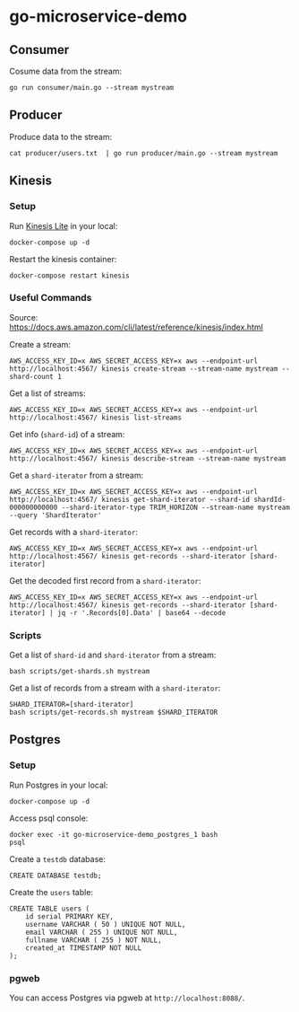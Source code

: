# go-microservice-demo

## Consumer

Cosume data from the stream:

```
go run consumer/main.go --stream mystream
```


## Producer

Produce data to the stream:

```
cat producer/users.txt  | go run producer/main.go --stream mystream
```

## Kinesis

### Setup

Run [Kinesis Lite](https://github.com/mhart/kinesalite) in your local:

```
docker-compose up -d
```

Restart the kinesis container:

```
docker-compose restart kinesis
```


### Useful Commands

Source: https://docs.aws.amazon.com/cli/latest/reference/kinesis/index.html

Create a stream:

```
AWS_ACCESS_KEY_ID=x AWS_SECRET_ACCESS_KEY=x aws --endpoint-url http://localhost:4567/ kinesis create-stream --stream-name mystream --shard-count 1
```


Get a list of streams:

```
AWS_ACCESS_KEY_ID=x AWS_SECRET_ACCESS_KEY=x aws --endpoint-url http://localhost:4567/ kinesis list-streams
```

Get info (`shard-id`) of a stream:


```
AWS_ACCESS_KEY_ID=x AWS_SECRET_ACCESS_KEY=x aws --endpoint-url http://localhost:4567/ kinesis describe-stream --stream-name mystream
```

Get a `shard-iterator` from a stream:

```
AWS_ACCESS_KEY_ID=x AWS_SECRET_ACCESS_KEY=x aws --endpoint-url http://localhost:4567/ kinesis get-shard-iterator --shard-id shardId-000000000000 --shard-iterator-type TRIM_HORIZON --stream-name mystream --query 'ShardIterator'
```

Get records with a `shard-iterator`:

```
AWS_ACCESS_KEY_ID=x AWS_SECRET_ACCESS_KEY=x aws --endpoint-url http://localhost:4567/ kinesis get-records --shard-iterator [shard-iterator]
```

Get the decoded first record from a `shard-iterator`:

```
AWS_ACCESS_KEY_ID=x AWS_SECRET_ACCESS_KEY=x aws --endpoint-url http://localhost:4567/ kinesis get-records --shard-iterator [shard-iterator] | jq -r '.Records[0].Data' | base64 --decode
```

### Scripts

Get a list of `shard-id` and `shard-iterator` from a stream:

```
bash scripts/get-shards.sh mystream
```

Get a list of records from a stream with a `shard-iterator`:

```
SHARD_ITERATOR=[shard-iterator]
bash scripts/get-records.sh mystream $SHARD_ITERATOR
```

## Postgres

### Setup

Run Postgres in your local:

```
docker-compose up -d
```

Access psql console:

```
docker exec -it go-microservice-demo_postgres_1 bash
psql
```

Create a `testdb` database:

```
CREATE DATABASE testdb;
```

Create the `users` table:

```
CREATE TABLE users (
	id serial PRIMARY KEY,
	username VARCHAR ( 50 ) UNIQUE NOT NULL,
	email VARCHAR ( 255 ) UNIQUE NOT NULL,
	fullname VARCHAR ( 255 ) NOT NULL,
	created_at TIMESTAMP NOT NULL
);
```

### pgweb

You can access Postgres via pgweb at  `http://localhost:8088/`.

